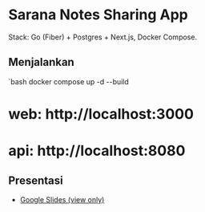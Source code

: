 # Sarana Notes Sharing App

Stack: Go (Fiber) + Postgres + Next.js, Docker Compose.

## Menjalankan
`bash
docker compose up -d --build
# web: http://localhost:3000
# api: http://localhost:8080

## Presentasi
- [Google Slides (view only)](https://docs.google.com/presentation/d/1n7UX8iallogOgti__SADXZ3yl9Uh6OpBDysfScKt5VE/edit?usp=sharing)